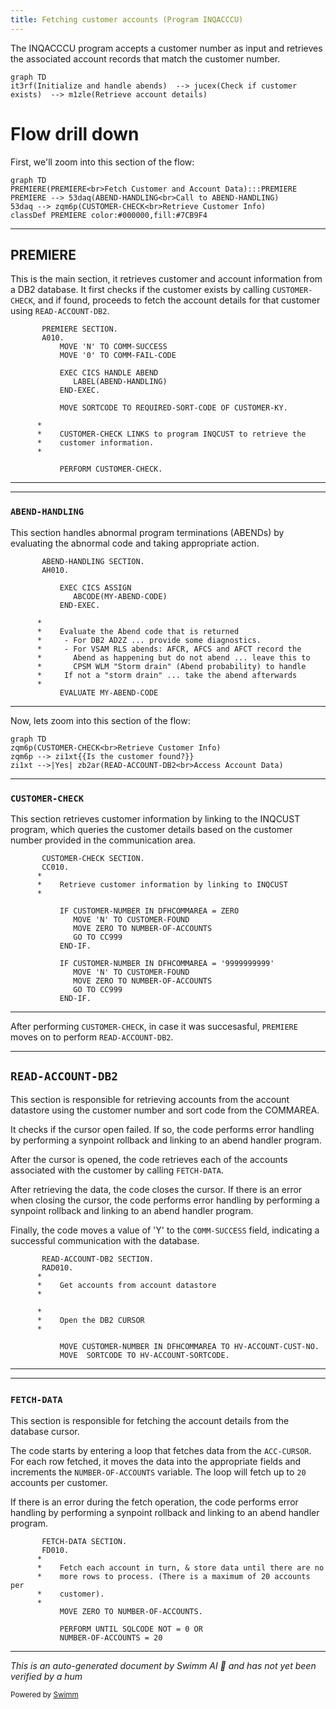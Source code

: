 ```yaml
---
title: Fetching customer accounts (Program INQACCCU)
---
```

The INQACCCU program accepts a customer number as input and retrieves the associated account records that match the customer number.

```mermaid
graph TD
it3rf(Initialize and handle abends)  --> jucex(Check if customer exists)  --> m1zle(Retrieve account details)
```

# Flow drill down

First, we'll zoom into this section of the flow:

```mermaid
graph TD
PREMIERE(PREMIERE<br>Fetch Customer and Account Data):::PREMIERE
PREMIERE --> 53daq(ABEND-HANDLING<br>Call to ABEND-HANDLING)
53daq --> zqm6p(CUSTOMER-CHECK<br>Retrieve Customer Info)
classDef PREMIERE color:#000000,fill:#7CB9F4
```

<SwmSnippet path="src/base/cobol_src/INQACCCU.cbl" line="194" repo-id="Z2l0aHViJTNBJTNBY2ljcy1iYW5raW5nLXNhbXBsZS1hcHBsaWNhdGlvbi1jYnNhLUlCTS1EZW1vJTNBJTNBU3dpbW0tRGVtbw==">

---

## PREMIERE

This is the main section, it retrieves customer and account information from a DB2 database. It first checks if the customer exists by calling <SwmToken path="/src/base/cobol_src/INQACCCU.cbl" pos="210:3:5" line-data="           PERFORM CUSTOMER-CHECK." repo-id="Z2l0aHViJTNBJTNBY2ljcy1iYW5raW5nLXNhbXBsZS1hcHBsaWNhdGlvbi1jYnNhLUlCTS1EZW1vJTNBJTNBU3dpbW0tRGVtbw==" repo-name="cics-banking-sample-application-cbsa-IBM-Demo">`CUSTOMER-CHECK`</SwmToken>, and if found, proceeds to fetch the account details for that customer using <SwmToken path="/src/base/cobol_src/INQACCCU.cbl" pos="222:3:7" line-data="           PERFORM READ-ACCOUNT-DB2" repo-id="Z2l0aHViJTNBJTNBY2ljcy1iYW5raW5nLXNhbXBsZS1hcHBsaWNhdGlvbi1jYnNhLUlCTS1EZW1vJTNBJTNBU3dpbW0tRGVtbw==" repo-name="cics-banking-sample-application-cbsa-IBM-Demo">`READ-ACCOUNT-DB2`</SwmToken>.

```
       PREMIERE SECTION.
       A010.
           MOVE 'N' TO COMM-SUCCESS
           MOVE '0' TO COMM-FAIL-CODE

           EXEC CICS HANDLE ABEND
              LABEL(ABEND-HANDLING)
           END-EXEC.

           MOVE SORTCODE TO REQUIRED-SORT-CODE OF CUSTOMER-KY.

      *
      *    CUSTOMER-CHECK LINKS to program INQCUST to retrieve the
      *    customer information.
      *

           PERFORM CUSTOMER-CHECK.
```

---

</SwmSnippet>

<SwmSnippet path="src/base/cobol_src/INQACCCU.cbl" line="688" repo-id="Z2l0aHViJTNBJTNBY2ljcy1iYW5raW5nLXNhbXBsZS1hcHBsaWNhdGlvbi1jYnNhLUlCTS1EZW1vJTNBJTNBU3dpbW0tRGVtbw==">

---

### <SwmToken path="/src/base/cobol_src/INQACCCU.cbl" pos="688:1:3" line-data="       ABEND-HANDLING SECTION." repo-id="Z2l0aHViJTNBJTNBY2ljcy1iYW5raW5nLXNhbXBsZS1hcHBsaWNhdGlvbi1jYnNhLUlCTS1EZW1vJTNBJTNBU3dpbW0tRGVtbw==" repo-name="cics-banking-sample-application-cbsa-IBM-Demo">`ABEND-HANDLING`</SwmToken>

This section handles abnormal program terminations (ABENDs) by evaluating the abnormal code and taking appropriate action.

```
       ABEND-HANDLING SECTION.
       AH010.

           EXEC CICS ASSIGN
              ABCODE(MY-ABEND-CODE)
           END-EXEC.

      *
      *    Evaluate the Abend code that is returned
      *     - For DB2 AD2Z ... provide some diagnostics.
      *     - For VSAM RLS abends: AFCR, AFCS and AFCT record the
      *       Abend as happening but do not abend ... leave this to
      *       CPSM WLM "Storm drain" (Abend probability) to handle
      *     If not a "storm drain" ... take the abend afterwards
      *
           EVALUATE MY-ABEND-CODE
```

---

</SwmSnippet>

Now, lets zoom into this section of the flow:

```mermaid
graph TD
zqm6p(CUSTOMER-CHECK<br>Retrieve Customer Info)
zqm6p --> zi1xt{{Is the customer found?}}
zi1xt -->|Yes| zb2ar(READ-ACCOUNT-DB2<br>Access Account Data)
```

<SwmSnippet path="src/base/cobol_src/INQACCCU.cbl" line="829" repo-id="Z2l0aHViJTNBJTNBY2ljcy1iYW5raW5nLXNhbXBsZS1hcHBsaWNhdGlvbi1jYnNhLUlCTS1EZW1vJTNBJTNBU3dpbW0tRGVtbw==">

---

### <SwmToken path="/src/base/cobol_src/INQACCCU.cbl" pos="829:1:3" line-data="       CUSTOMER-CHECK SECTION." repo-id="Z2l0aHViJTNBJTNBY2ljcy1iYW5raW5nLXNhbXBsZS1hcHBsaWNhdGlvbi1jYnNhLUlCTS1EZW1vJTNBJTNBU3dpbW0tRGVtbw==" repo-name="cics-banking-sample-application-cbsa-IBM-Demo">`CUSTOMER-CHECK`</SwmToken>

This section retrieves customer information by linking to the INQCUST program, which queries the customer details based on the customer number provided in the communication area.

```
       CUSTOMER-CHECK SECTION.
       CC010.
      *
      *    Retrieve customer information by linking to INQCUST
      *

           IF CUSTOMER-NUMBER IN DFHCOMMAREA = ZERO
              MOVE 'N' TO CUSTOMER-FOUND
              MOVE ZERO TO NUMBER-OF-ACCOUNTS
              GO TO CC999
           END-IF.

           IF CUSTOMER-NUMBER IN DFHCOMMAREA = '9999999999'
              MOVE 'N' TO CUSTOMER-FOUND
              MOVE ZERO TO NUMBER-OF-ACCOUNTS
              GO TO CC999
           END-IF.
```

---

</SwmSnippet>

After performing <SwmToken path="/src/base/cobol_src/INQACCCU.cbl" pos="829:1:3" line-data="       CUSTOMER-CHECK SECTION." repo-id="Z2l0aHViJTNBJTNBY2ljcy1iYW5raW5nLXNhbXBsZS1hcHBsaWNhdGlvbi1jYnNhLUlCTS1EZW1vJTNBJTNBU3dpbW0tRGVtbw==" repo-name="cics-banking-sample-application-cbsa">`CUSTOMER-CHECK`</SwmToken>, in case it was succesasful, <SwmToken path="/src/base/cobol_src/INQACCCU.cbl" pos="194:1:1" line-data="       PREMIERE SECTION." repo-id="Z2l0aHViJTNBJTNBY2ljcy1iYW5raW5nLXNhbXBsZS1hcHBsaWNhdGlvbi1jYnNhLUlCTS1EZW1vJTNBJTNBU3dpbW0tRGVtbw==" repo-name="cics-banking-sample-application-cbsa">`PREMIERE`</SwmToken> moves on to perform <SwmToken path="/src/base/cobol_src/INQACCCU.cbl" pos="233:1:5" line-data="       READ-ACCOUNT-DB2 SECTION." repo-id="Z2l0aHViJTNBJTNBY2ljcy1iYW5raW5nLXNhbXBsZS1hcHBsaWNhdGlvbi1jYnNhLUlCTS1EZW1vJTNBJTNBU3dpbW0tRGVtbw==" repo-name="cics-banking-sample-application-cbsa">`READ-ACCOUNT-DB2`</SwmToken>.

<SwmSnippet path="/src/base/cobol_src/INQACCCU.cbl" line="233" repo-id="Z2l0aHViJTNBJTNBY2ljcy1iYW5raW5nLXNhbXBsZS1hcHBsaWNhdGlvbi1jYnNhLUlCTS1EZW1vJTNBJTNBU3dpbW0tRGVtbw==">

---

## <SwmToken path="/src/base/cobol_src/INQACCCU.cbl" pos="233:1:5" line-data="       READ-ACCOUNT-DB2 SECTION." repo-id="Z2l0aHViJTNBJTNBY2ljcy1iYW5raW5nLXNhbXBsZS1hcHBsaWNhdGlvbi1jYnNhLUlCTS1EZW1vJTNBJTNBU3dpbW0tRGVtbw==" repo-name="cics-banking-sample-application-cbsa">`READ-ACCOUNT-DB2`</SwmToken>

This section is responsible for retrieving accounts from the account datastore using the customer number and sort code from the COMMAREA.

It checks if the cursor open failed. If so, the code performs error handling by performing a synpoint rollback and linking to an abend handler program.

After the cursor is opened, the code retrieves each of the accounts associated with the customer by calling <SwmToken path="/src/base/cobol_src/INQACCCU.cbl" pos="454:1:3" line-data="       FETCH-DATA SECTION." repo-id="Z2l0aHViJTNBJTNBY2ljcy1iYW5raW5nLXNhbXBsZS1hcHBsaWNhdGlvbi1jYnNhLUlCTS1EZW1vJTNBJTNBU3dpbW0tRGVtbw==" repo-name="cics-banking-sample-application-cbsa-IBM-Demo">`FETCH-DATA`</SwmToken>.&nbsp;

After retrieving the data, the code closes the cursor. If there is an error when closing the cursor, the code performs error handling by performing a synpoint rollback and linking to an abend handler program.

Finally, the code moves a value of 'Y' to the <SwmToken path="/src/base/cobol_src/INQACCCU.cbl" pos="448:9:11" line-data="           MOVE &#39;Y&#39; TO COMM-SUCCESS." repo-id="Z2l0aHViJTNBJTNBY2ljcy1iYW5raW5nLXNhbXBsZS1hcHBsaWNhdGlvbi1jYnNhLUlCTS1EZW1vJTNBJTNBU3dpbW0tRGVtbw==" repo-name="cics-banking-sample-application-cbsa-IBM-Demo">`COMM-SUCCESS`</SwmToken> field, indicating a successful communication with the database.

```cobol
       READ-ACCOUNT-DB2 SECTION.
       RAD010.
      *
      *    Get accounts from account datastore
      *

      *
      *    Open the DB2 CURSOR
      *

           MOVE CUSTOMER-NUMBER IN DFHCOMMAREA TO HV-ACCOUNT-CUST-NO.
           MOVE  SORTCODE TO HV-ACCOUNT-SORTCODE.
```

---

</SwmSnippet>

<SwmSnippet path="/src/base/cobol_src/INQACCCU.cbl" line="454" repo-id="Z2l0aHViJTNBJTNBY2ljcy1iYW5raW5nLXNhbXBsZS1hcHBsaWNhdGlvbi1jYnNhLUlCTS1EZW1vJTNBJTNBU3dpbW0tRGVtbw==">

---

### <SwmToken path="/src/base/cobol_src/INQACCCU.cbl" pos="454:1:3" line-data="       FETCH-DATA SECTION." repo-id="Z2l0aHViJTNBJTNBY2ljcy1iYW5raW5nLXNhbXBsZS1hcHBsaWNhdGlvbi1jYnNhLUlCTS1EZW1vJTNBJTNBU3dpbW0tRGVtbw==" repo-name="cics-banking-sample-application-cbsa-IBM-Demo">`FETCH-DATA`</SwmToken>&nbsp;

This section is responsible for fetching the account details from the database cursor.&nbsp;

The code starts by entering a loop that fetches data from the <SwmToken path="/src/base/cobol_src/INQACCCU.cbl" pos="466:9:11" line-data="              EXEC SQL FETCH FROM ACC-CURSOR" repo-id="Z2l0aHViJTNBJTNBY2ljcy1iYW5raW5nLXNhbXBsZS1hcHBsaWNhdGlvbi1jYnNhLUlCTS1EZW1vJTNBJTNBU3dpbW0tRGVtbw==" repo-name="cics-banking-sample-application-cbsa-IBM-Demo">`ACC-CURSOR`</SwmToken>. For each row fetched, it moves the data into the appropriate fields and increments the <SwmToken path="/src/base/cobol_src/INQACCCU.cbl" pos="583:7:11" line-data="              ADD 1 TO NUMBER-OF-ACCOUNTS GIVING NUMBER-OF-ACCOUNTS" repo-id="Z2l0aHViJTNBJTNBY2ljcy1iYW5raW5nLXNhbXBsZS1hcHBsaWNhdGlvbi1jYnNhLUlCTS1EZW1vJTNBJTNBU3dpbW0tRGVtbw==" repo-name="cics-banking-sample-application-cbsa-IBM-Demo">`NUMBER-OF-ACCOUNTS`</SwmToken> variable. The loop will fetch up to <SwmToken path="/src/base/cobol_src/INQACCCU.cbl" pos="464:9:9" line-data="           NUMBER-OF-ACCOUNTS = 20" repo-id="Z2l0aHViJTNBJTNBY2ljcy1iYW5raW5nLXNhbXBsZS1hcHBsaWNhdGlvbi1jYnNhLUlCTS1EZW1vJTNBJTNBU3dpbW0tRGVtbw==" repo-name="cics-banking-sample-application-cbsa-IBM-Demo">`20`</SwmToken> accounts per customer.

If there is an error during the fetch operation, the code performs error handling by performing a synpoint rollback and linking to an abend handler program.

```cobol
       FETCH-DATA SECTION.
       FD010.
      *
      *    Fetch each account in turn, & store data until there are no
      *    more rows to process. (There is a maximum of 20 accounts per
      *    customer).
      *
           MOVE ZERO TO NUMBER-OF-ACCOUNTS.

           PERFORM UNTIL SQLCODE NOT = 0 OR
           NUMBER-OF-ACCOUNTS = 20
```

---

</SwmSnippet>

*This is an auto-generated document by Swimm AI 🌊 and has not yet been verified by a hum*

<SwmMeta version="3.0.0"><sup>Powered by [Swimm](https://staging.swimm.cloud/)</sup></SwmMeta>
